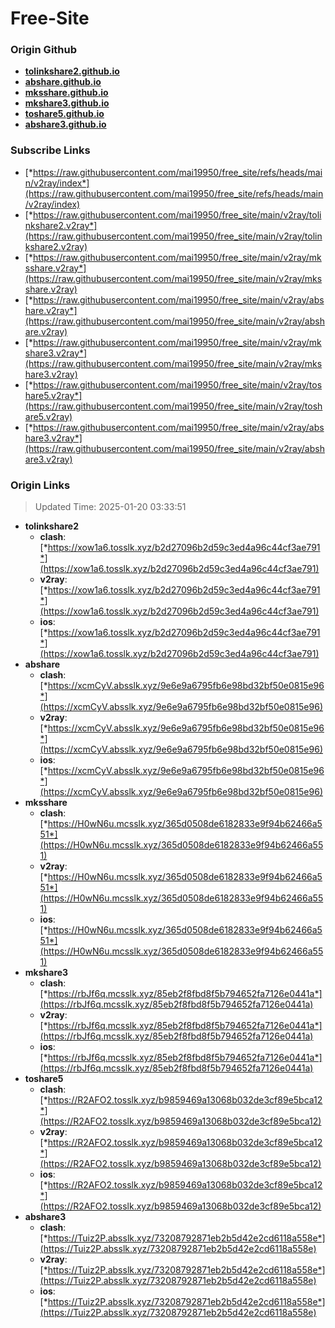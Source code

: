 # Free-Site

### Origin Github

- [**tolinkshare2.github.io**](https://github.com/tolinkshare2/tolinkshare2.github.io)
- [**abshare.github.io**](https://github.com/abshare/abshare.github.io)
- [**mksshare.github.io**](https://github.com/mksshare/mksshare.github.io)
- [**mkshare3.github.io**](https://github.com/mkshare3/mkshare3.github.io)
- [**toshare5.github.io**](https://github.com/toshare5/toshare5.github.io)
- [**abshare3.github.io**](https://github.com/abshare3/abshare3.github.io)

### Subscribe Links

- [*https://raw.githubusercontent.com/mai19950/free_site/refs/heads/main/v2ray/index*](https://raw.githubusercontent.com/mai19950/free_site/refs/heads/main/v2ray/index)
- [*https://raw.githubusercontent.com/mai19950/free_site/main/v2ray/tolinkshare2.v2ray*](https://raw.githubusercontent.com/mai19950/free_site/main/v2ray/tolinkshare2.v2ray)
- [*https://raw.githubusercontent.com/mai19950/free_site/main/v2ray/mksshare.v2ray*](https://raw.githubusercontent.com/mai19950/free_site/main/v2ray/mksshare.v2ray)
- [*https://raw.githubusercontent.com/mai19950/free_site/main/v2ray/abshare.v2ray*](https://raw.githubusercontent.com/mai19950/free_site/main/v2ray/abshare.v2ray)
- [*https://raw.githubusercontent.com/mai19950/free_site/main/v2ray/mkshare3.v2ray*](https://raw.githubusercontent.com/mai19950/free_site/main/v2ray/mkshare3.v2ray)
- [*https://raw.githubusercontent.com/mai19950/free_site/main/v2ray/toshare5.v2ray*](https://raw.githubusercontent.com/mai19950/free_site/main/v2ray/toshare5.v2ray)
- [*https://raw.githubusercontent.com/mai19950/free_site/main/v2ray/abshare3.v2ray*](https://raw.githubusercontent.com/mai19950/free_site/main/v2ray/abshare3.v2ray)

### Origin Links

> Updated Time: 2025-01-20 03:33:51

- **tolinkshare2**
  - **clash**: [*https://xow1a6.tosslk.xyz/b2d27096b2d59c3ed4a96c44cf3ae791*](https://xow1a6.tosslk.xyz/b2d27096b2d59c3ed4a96c44cf3ae791)
  - **v2ray**: [*https://xow1a6.tosslk.xyz/b2d27096b2d59c3ed4a96c44cf3ae791*](https://xow1a6.tosslk.xyz/b2d27096b2d59c3ed4a96c44cf3ae791)
  - **ios**: [*https://xow1a6.tosslk.xyz/b2d27096b2d59c3ed4a96c44cf3ae791*](https://xow1a6.tosslk.xyz/b2d27096b2d59c3ed4a96c44cf3ae791)
- **abshare**
  - **clash**: [*https://xcmCyV.absslk.xyz/9e6e9a6795fb6e98bd32bf50e0815e96*](https://xcmCyV.absslk.xyz/9e6e9a6795fb6e98bd32bf50e0815e96)
  - **v2ray**: [*https://xcmCyV.absslk.xyz/9e6e9a6795fb6e98bd32bf50e0815e96*](https://xcmCyV.absslk.xyz/9e6e9a6795fb6e98bd32bf50e0815e96)
  - **ios**: [*https://xcmCyV.absslk.xyz/9e6e9a6795fb6e98bd32bf50e0815e96*](https://xcmCyV.absslk.xyz/9e6e9a6795fb6e98bd32bf50e0815e96)
- **mksshare**
  - **clash**: [*https://H0wN6u.mcsslk.xyz/365d0508de6182833e9f94b62466a551*](https://H0wN6u.mcsslk.xyz/365d0508de6182833e9f94b62466a551)
  - **v2ray**: [*https://H0wN6u.mcsslk.xyz/365d0508de6182833e9f94b62466a551*](https://H0wN6u.mcsslk.xyz/365d0508de6182833e9f94b62466a551)
  - **ios**: [*https://H0wN6u.mcsslk.xyz/365d0508de6182833e9f94b62466a551*](https://H0wN6u.mcsslk.xyz/365d0508de6182833e9f94b62466a551)
- **mkshare3**
  - **clash**: [*https://rbJf6q.mcsslk.xyz/85eb2f8fbd8f5b794652fa7126e0441a*](https://rbJf6q.mcsslk.xyz/85eb2f8fbd8f5b794652fa7126e0441a)
  - **v2ray**: [*https://rbJf6q.mcsslk.xyz/85eb2f8fbd8f5b794652fa7126e0441a*](https://rbJf6q.mcsslk.xyz/85eb2f8fbd8f5b794652fa7126e0441a)
  - **ios**: [*https://rbJf6q.mcsslk.xyz/85eb2f8fbd8f5b794652fa7126e0441a*](https://rbJf6q.mcsslk.xyz/85eb2f8fbd8f5b794652fa7126e0441a)
- **toshare5**
  - **clash**: [*https://R2AFO2.tosslk.xyz/b9859469a13068b032de3cf89e5bca12*](https://R2AFO2.tosslk.xyz/b9859469a13068b032de3cf89e5bca12)
  - **v2ray**: [*https://R2AFO2.tosslk.xyz/b9859469a13068b032de3cf89e5bca12*](https://R2AFO2.tosslk.xyz/b9859469a13068b032de3cf89e5bca12)
  - **ios**: [*https://R2AFO2.tosslk.xyz/b9859469a13068b032de3cf89e5bca12*](https://R2AFO2.tosslk.xyz/b9859469a13068b032de3cf89e5bca12)
- **abshare3**
  - **clash**: [*https://Tuiz2P.absslk.xyz/73208792871eb2b5d42e2cd6118a558e*](https://Tuiz2P.absslk.xyz/73208792871eb2b5d42e2cd6118a558e)
  - **v2ray**: [*https://Tuiz2P.absslk.xyz/73208792871eb2b5d42e2cd6118a558e*](https://Tuiz2P.absslk.xyz/73208792871eb2b5d42e2cd6118a558e)
  - **ios**: [*https://Tuiz2P.absslk.xyz/73208792871eb2b5d42e2cd6118a558e*](https://Tuiz2P.absslk.xyz/73208792871eb2b5d42e2cd6118a558e)

